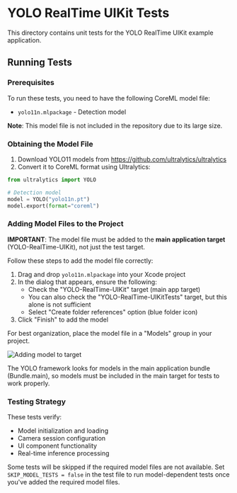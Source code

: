 # YOLO RealTime UIKit Tests

This directory contains unit tests for the YOLO RealTime UIKit example application.

## Running Tests

### Prerequisites

To run these tests, you need to have the following CoreML model file:

- `yolo11n.mlpackage` - Detection model

**Note**: This model file is not included in the repository due to its large size.

### Obtaining the Model File

1. Download YOLO11 models from https://github.com/ultralytics/ultralytics
2. Convert it to CoreML format using Ultralytics:

```python
from ultralytics import YOLO

# Detection model
model = YOLO("yolo11n.pt")
model.export(format="coreml")
```

### Adding Model Files to the Project

**IMPORTANT**: The model file must be added to the **main application target** (YOLO-RealTime-UIKit), not just the test target.

Follow these steps to add the model file correctly:
1. Drag and drop `yolo11n.mlpackage` into your Xcode project
2. In the dialog that appears, ensure the following:
   - Check the "YOLO-RealTime-UIKit" target (main app target)
   - You can also check the "YOLO-RealTime-UIKitTests" target, but this alone is not sufficient
   - Select "Create folder references" option (blue folder icon)
3. Click "Finish" to add the model

For best organization, place the model file in a "Models" group in your project.

![Adding model to target](https://docs-assets.developer.apple.com/published/abd9789384/ff4127a0-80a6-4716-b1cd-fc1facce5d8e.png)

The YOLO framework looks for models in the main application bundle (Bundle.main), so models must be included in the main target for tests to work properly.

### Testing Strategy

These tests verify:
- Model initialization and loading
- Camera session configuration
- UI component functionality
- Real-time inference processing

Some tests will be skipped if the required model files are not available. Set `SKIP_MODEL_TESTS = false` in the test file to run model-dependent tests once you've added the required model files.